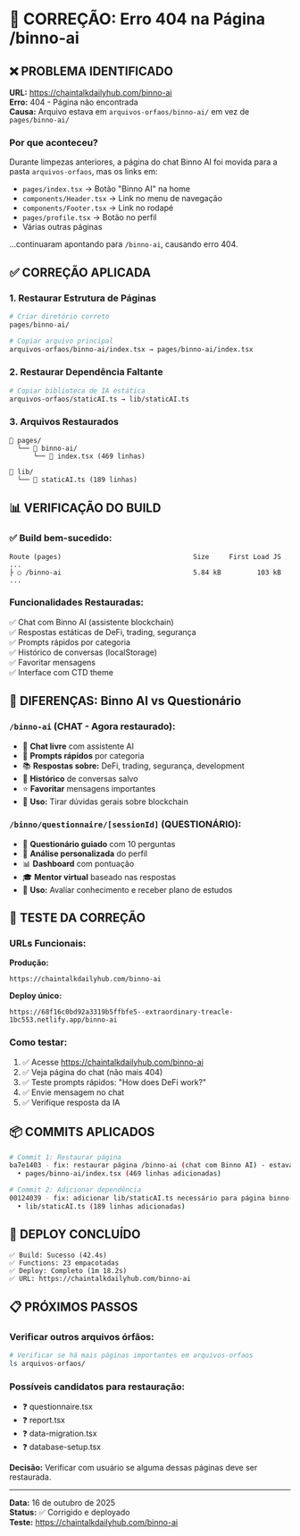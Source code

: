 # 🔧 CORREÇÃO: Erro 404 na Página /binno-ai

## ❌ PROBLEMA IDENTIFICADO

**URL:** https://chaintalkdailyhub.com/binno-ai  
**Erro:** 404 - Página não encontrada  
**Causa:** Arquivo estava em `arquivos-orfaos/binno-ai/` em vez de `pages/binno-ai/`

### Por que aconteceu?

Durante limpezas anteriores, a página do chat Binno AI foi movida para a pasta `arquivos-orfaos`, mas os links em:
- `pages/index.tsx` → Botão "Binno AI" na home
- `components/Header.tsx` → Link no menu de navegação
- `components/Footer.tsx` → Link no rodapé
- `pages/profile.tsx` → Botão no perfil
- Várias outras páginas

...continuaram apontando para `/binno-ai`, causando erro 404.

## ✅ CORREÇÃO APLICADA

### 1. Restaurar Estrutura de Páginas

```bash
# Criar diretório correto
pages/binno-ai/

# Copiar arquivo principal
arquivos-orfaos/binno-ai/index.tsx → pages/binno-ai/index.tsx
```

### 2. Restaurar Dependência Faltante

```bash
# Copiar biblioteca de IA estática
arquivos-orfaos/staticAI.ts → lib/staticAI.ts
```

### 3. Arquivos Restaurados

```
📁 pages/
  └── 📁 binno-ai/
      └── 📄 index.tsx (469 linhas)

📁 lib/
  └── 📄 staticAI.ts (189 linhas)
```

## 📊 VERIFICAÇÃO DO BUILD

### ✅ Build bem-sucedido:

```
Route (pages)                                 Size     First Load JS
...
├ ○ /binno-ai                                 5.84 kB         103 kB
...
```

### Funcionalidades Restauradas:

✅ Chat com Binno AI (assistente blockchain)  
✅ Respostas estáticas de DeFi, trading, segurança  
✅ Prompts rápidos por categoria  
✅ Histórico de conversas (localStorage)  
✅ Favoritar mensagens  
✅ Interface com CTD theme

## 🎨 DIFERENÇAS: Binno AI vs Questionário

### `/binno-ai` (CHAT - Agora restaurado):
- 💬 **Chat livre** com assistente AI
- 🚀 **Prompts rápidos** por categoria
- 📚 **Respostas sobre:** DeFi, trading, segurança, development
- 💾 **Histórico** de conversas salvo
- ⭐ **Favoritar** mensagens importantes
- 🎯 **Uso:** Tirar dúvidas gerais sobre blockchain

### `/binno/questionnaire/[sessionId]` (QUESTIONÁRIO):
- 📝 **Questionário guiado** com 10 perguntas
- 🧠 **Análise personalizada** do perfil
- 📊 **Dashboard** com pontuação
- 🎓 **Mentor virtual** baseado nas respostas
- 🎯 **Uso:** Avaliar conhecimento e receber plano de estudos

## 🧪 TESTE DA CORREÇÃO

### URLs Funcionais:

**Produção:**
```
https://chaintalkdailyhub.com/binno-ai
```

**Deploy único:**
```
https://68f16c0bd92a3319b5ffbfe5--extraordinary-treacle-1bc553.netlify.app/binno-ai
```

### Como testar:

1. ✅ Acesse https://chaintalkdailyhub.com/binno-ai
2. ✅ Veja página do chat (não mais 404)
3. ✅ Teste prompts rápidos: "How does DeFi work?"
4. ✅ Envie mensagem no chat
5. ✅ Verifique resposta da IA

## 📦 COMMITS APLICADOS

```bash
# Commit 1: Restaurar página
ba7e1403 - fix: restaurar página /binno-ai (chat com Binno AI) - estava em arquivos-orfaos
  • pages/binno-ai/index.tsx (469 linhas adicionadas)

# Commit 2: Adicionar dependência
00124039 - fix: adicionar lib/staticAI.ts necessário para página binno-ai
  • lib/staticAI.ts (189 linhas adicionadas)
```

## 🚀 DEPLOY CONCLUÍDO

```
✅ Build: Sucesso (42.4s)
✅ Functions: 23 empacotadas
✅ Deploy: Completo (1m 18.2s)
✅ URL: https://chaintalkdailyhub.com/binno-ai
```

## 📋 PRÓXIMOS PASSOS

### Verificar outros arquivos órfãos:

```bash
# Verificar se há mais páginas importantes em arquivos-orfaos
ls arquivos-orfaos/
```

### Possíveis candidatos para restauração:
- ❓ questionnaire.tsx
- ❓ report.tsx
- ❓ data-migration.tsx
- ❓ database-setup.tsx

**Decisão:** Verificar com usuário se alguma dessas páginas deve ser restaurada.

---

**Data:** 16 de outubro de 2025  
**Status:** ✅ Corrigido e deployado  
**Teste:** https://chaintalkdailyhub.com/binno-ai
